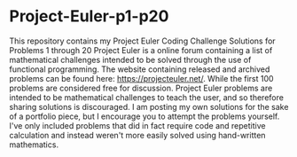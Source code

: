 # Project-Euler-p1-p20
This repository contains my Project Euler Coding Challenge Solutions for Problems 1 through 20
Project Euler is a online forum containing a list of mathematical challenges intended to be solved through the use of functional programming. The website containing released and archived problems can be found here: https://projecteuler.net/. While the first 100 problems are considered free for discussion. Project Euler problems are intended to be mathematical challenges to teach the user, and so therefore sharing solutions is discouraged. I am posting my own solutions for the sake of a portfolio piece, but I encourage you to attempt the problems yourself. I've only included problems that did in fact require code and repetitive calculation and instead weren't more easily solved using hand-written mathematics.
